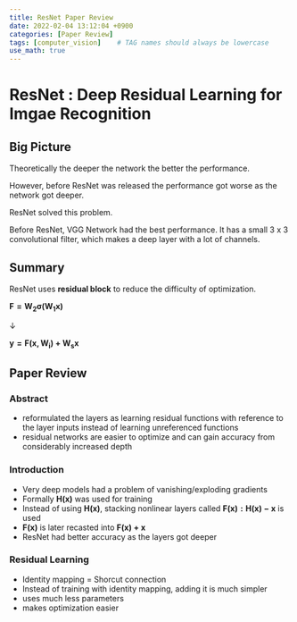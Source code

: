 ```yaml
---
title: ResNet Paper Review
date: 2022-02-04 13:12:04 +0900
categories: [Paper Review]
tags: [computer_vision]    # TAG names should always be lowercase
use_math: true
--- 
```


# ResNet : Deep Residual Learning for Imgae Recognition

## Big Picture

Theoretically the deeper the network the better the performance.

However, before ResNet was released the performance got worse as the network got deeper.

ResNet solved this problem.

Before ResNet, VGG Network had the best performance. It has a small 3 x 3 convolutional filter, which makes a deep layer with a lot of channels.

## Summary

ResNet uses **residual block** to reduce the difficulty of optimization.

$\displaystyle \boldsymbol{F = W_2\sigma(W_1x)}$

&darr;

$\displaystyle \boldsymbol{y = F(x, {W_i}) + W_sx}$

## Paper Review

### Abstract

- reformulated the layers as learning residual functions with reference to the layer inputs instead of learning unreferenced functions
- residual networks are easier to optimize and can gain accuracy from considerably increased depth

### Introduction

- Very deep models had a problem of vanishing/exploding gradients
- Formally $\displaystyle \boldsymbol{H(x)}$ was used for training
- Instead of using $\displaystyle \boldsymbol{H(x)}$, stacking nonlinear layers called $\displaystyle \boldsymbol{F(x): H(x) - x}$ is used
- $\displaystyle\boldsymbol{F(x)}$ is later recasted into $\displaystyle\boldsymbol{F(x)+x}$
- ResNet had better accuracy as the layers got deeper

### Residual Learning

- Identity mapping = Shorcut connection
- Instead of training with identity mapping, adding it is much simpler
- uses much less parameters
- makes optimization easier
